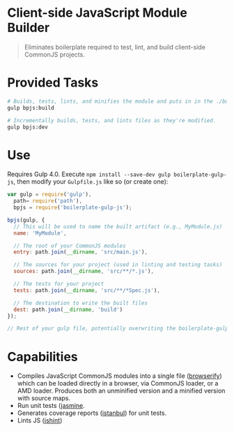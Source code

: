 # Client-side JavaScript Module Builder

> Eliminates boilerplate required to test, lint, and build client-side CommonJS projects.

# Provided Tasks
```sh
# Builds, tests, lints, and minifies the module and puts in in the ./build folder.
gulp bpjs:build

# Incrementally builds, tests, and lints files as they're modified.
gulp bpjs:dev
```

# Use
Requires Gulp 4.0. Execute `npm install --save-dev gulp boilerplate-gulp-js`, then modify your `Gulpfile.js` like so (or create one):

```javascript
var gulp = require('gulp'),
  path= require('path'),
  bpjs = require('boilerplate-gulp-js');

bpjs(gulp, {
  // This will be used to name the built artifact (e.g., MyModule.js)
  name: 'MyModule',

  // The root of your CommonJS modules
  entry: path.join(__dirname, 'src/main.js'),

  // The sources for your project (used in linting and testing tasks)
  sources: path.join(__dirname, 'src/**/*.js'),

  // The tests for your project
  tests: path.join(__dirname, 'src/**/*Spec.js'),

  // The destination to write the built files
  dest: path.join(__dirname, 'build')
});

// Rest of your gulp file, potentially overwriting the boilerplate-gulp tasks...
```

# Capabilities
* Compiles JavaScript CommonJS modules into a single file ([browserify](http://browserify.org/)) which can be loaded directly in a browser, via CommonJS loader, or a AMD loader. Produces both an unminified version and a minified version with  source maps.
* Run unit tests ([jasmine](http://jasmine.github.io/2.0/introduction.html).
* Generates coverage reports ([istanbul](https://github.com/gotwarlost/istanbul)) for unit tests.
* Lints JS ([jshint](http://www.jshint.com/))
